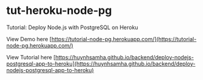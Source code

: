 # tut-heroku-node-pg

Tutorial: Deploy Node.js with PostgreSQL on Heroku

View Demo here [https://tutorial-node-pg.herokuapp.com/](https://tutorial-node-pg.herokuapp.com/)

View Tutorial here [https://huynhsamha.github.io/backend/deploy-nodejs-postgresql-app-to-heroku](https://huynhsamha.github.io/backend/deploy-nodejs-postgresql-app-to-heroku)
